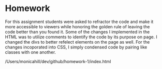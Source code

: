 # Homework

For this assignment students were asked to refractor the code and make it more accessible to viewers while honoring the golden rule of leaving the code better than you found it. Some of the changes I implemented in the HTML was to utilize comments to identify the code by its purpose on page.  I changed the  divs to better refelect elements on the page as well. For the changes incoporated into CSS, I simply condensed code by pairing like classes with one another. 

/Users/monicahill/dev/github/homework-1/index.html
